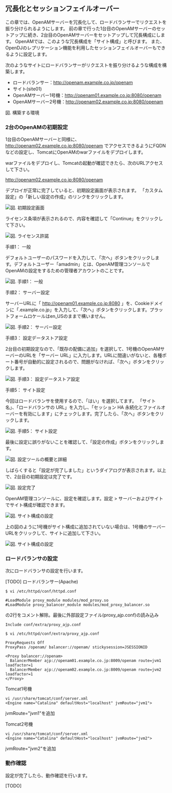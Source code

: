 ## 冗長化とセッションフェイルオーバー

この章では、OpenAMサーバーを冗長化して、ロードバランサーでリクエストを振り分けられるようにします。
前の章で行った1台目のOpenAMサーバーのセットアップに続き、2台目のOpenAMサーバーをセットアップして冗長構成にします。
OpenAMでは、このような冗長構成を「サイト構成」と呼びます。
また、OpenDJのレプリケーション機能を利用したセッションフェイルオーバーもできるように設定します。

次のようなサイトにロードバランサーがリクエストを振り分けるような構成を構築します。

- ロードバランサー：http://openam.example.co.jp/openam
- サイト(site01)
 - OpenAMサーバー1号機：http://openam01.example.co.jp:8080/openam
 - OpenAMサーバー2号機：http://openam02.example.co.jp:8080/openam

図. 構築する環境

### 2台のOpenAMの初期設定

1台目のOpenAMサーバーと同様に、http://openam02.example.co.jp:8080/openam でアクセスできるようにFQDNなどの設定し、TomcatにOpenAMのwarファイルをデプロイします。

warファイルをデプロイし、Tomcatの起動が確認できたら、次のURLアクセスして下さい。

http://openam02.example.co.jp:8080/openam


デプロイが正常に完了していると、初期設定画面が表示されます。 「カスタム設定」の「新しい設定の作成」のリンクをクリックします。 

![図. 初期設定画面](images/site-and-sfo/SFO-Step1.png)

ライセンス条項が表示されるので、内容を確認して「Continue」をクリックして下さい。

![図. ライセンス許諾](images/site-and-sfo/SFO-Step2.png)

手順1： 一般

デフォルトユーザーのパスワードを入力して、「次へ」ボタンをクリックします。デフォルトユーザー「amadmin」とは、OpenAM管理コンソールでOpenAMの設定をするための管理者アカウントのことです。

![図. 手順1： 一般](images/site-and-sfo/SFO-Step3.png)

手順2： サーバー設定

サーバーURLに「 http://openam01.example.co.jp:8080 」を、Cookieドメインに「.example.co.jp」を入力して、「次へ」ボタンをクリックします。プラットフォームロケールはen_USのままで構いません。

![図. 手順2： サーバー設定](images/site-and-sfo/SFO-Step5.png)

手順3： 設定データストア設定

2台目の初期設定なので、「既存の配備に追加」を選択して、1号機のOpenAMサーバーのURLを「サーバー URL」に入力します。URLに間違いがないと、各種ポート番号が自動的に設定されるので、問題がなければ、「次へ」ボタンをクリックします。 

![図. 手順3： 設定データストア設定](images/site-and-sfo/SFO-Step6.png)

手順5： サイト設定

今回はロードバランサを使用するので、「はい」を選択してます。 「サイト名」、「ロードバランサの URL」を入力し、「セッション HA 永続化とファイルオーバーを有効にします」にチェックします。完了したら、「次へ」ボタンをクリックします。

![図. 手順5： サイト設定](images/site-and-sfo/SFO-Step7.png)

最後に設定に誤りがないことを確認して、「設定の作成」ボタンをクリックします。

![図. 設定ツールの概要と詳細](images/site-and-sfo/SFO-Step8.png)

しばらくすると「設定が完了しました」というダイアログが表示されます。以上で、2台目の初期設定は完了です。 

![図. 設定完了](images/site-and-sfo/SFO-Step9.png)

OpenAM管理コンソールに、設定を確認します。設定 > サーバーおよびサイト でサイト構成が確認できます。

![図. サイト構成の設定](images/site-and-sfo/SFO-Step10.png)

上の図のように1号機がサイト構成に追加されていない場合は、1号機のサーバー URLをクリックして、サイトに追加して下さい。

![図. サイト構成の設定](images/site-and-sfo/SFO-Step11.png)

### ロードバランサの設定

次にロードバランサの設定を行います。

[TODO] 
ロードバランサー(Apache)

```
$ vi /etc/httpd/conf/httpd.conf

#LoadModule proxy_module modules/mod_proxy.so
#LoadModule proxy_balancer_module modules/mod_proxy_balancer.so
```

の2行をコメント解除。最後に外部設定ファイル(proxy_ajp.conf)の読み込み

```
Include conf/extra/proxy_ajp.conf
```

```
$ vi /etc/httpd/conf/extra/proxy_ajp.conf

ProxyRequests Off
ProxyPass /openam/ balancer://openam/ stickysession=JSESSIONID

<Proxy balancer://openam>
  BalancerMember ajp://openam01.example.co.jp:8009/openam route=jvm1 loadfactor=1
  BalancerMember ajp://openam02.example.co.jp:8009/openam route=jvm2 loadfactor=1
</Proxy>
```


Tomcat1号機

```
vi /usr/share/tomcat/conf/server.xml
<Engine name="Catalina" defaultHost="localhost" jvmRoute="jvm1">
```
jvmRoute="jvm1"を追加

Tomcat2号機

```
vi /usr/share/tomcat/conf/server.xml
<Engine name="Catalina" defaultHost="localhost" jvmRoute="jvm2">
```

jvmRoute="jvm2"を追加

### 動作確認

設定が完了したら、動作確認を行います。

[TODO] 
